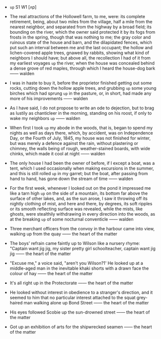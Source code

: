 - `up` S1 W1 [ʌp]



- The real attractions of the Hollowell farm, to me, were: its complete retirement, being, about two miles from the village, half a mile from the nearest neighbor, and separated from the highway by a broad field; its bounding on the river, which the owner said protected it by its fogs from frosts in the spring, though that was nothing to me; the gray color and ruinous state of the house and barn, and the dilapidated fences, which put such an interval between me and the last occupant; the hollow and lichen-covered apple trees, gnawed by rabbits, showing what kind of neighbors I should have; but above all, the recollection I had of it from my earliest voyages `up` the river, when the house was concealed behind a dense grove of red maples, through which I heard the house-dog bark —— walden

-  I was in haste to buy it, before the proprietor finished getting out some rocks, cutting down the hollow apple trees, and grubbing `up` some young birches which had sprung `up` in the pasture, or, in short, had made any more of his improvements —— walden

-  As I have said, I do not propose to write an ode to dejection, but to brag as lustily as chanticleer in the morning, standing on his roost, if only to wake my neighbors `up` —— walden

- When first I took `up` my abode in the woods, that is, began to spend my nights as well as days there, which, by accident, was on Independence Day, or the Fourth of July, 1845, my house was not finished for winter, but was merely a defence against the rain, without plastering or chimney, the walls being of rough, weather-stained boards, with wide chinks, which made it cool at night —— walden

- The only house I had been the owner of before, if I except a boat, was a tent, which I used occasionally when making excursions in the summer, and this is still rolled `up` in my garret; but the boat, after passing from hand to hand, has gone down the stream of time —— walden

-  For the first week, whenever I looked out on the pond it impressed me like a tarn high `up` on the side of a mountain, its bottom far above the surface of other lakes, and, as the sun arose, I saw it throwing off its nightly clothing of mist, and here and there, by degrees, its soft ripples or its smooth reflecting surface was revealed, while the mists, like ghosts, were stealthily withdrawing in every direction into the woods, as at the breaking `up` of some nocturnal conventicle —— walden

- Three merchant officers from the convoy in the harbour came into view, walking up from the quay —— the heart of the matter

-  The boys' refrain came faintly up to Wilson like a nursery rhyme: "Captain want jig jig, my sister pretty girl schoolteacher, captain want jig jig —— the heart of the matter

-  "Excuse me," a voice said, "aren't you Wilson?1' He looked up at a middle-aged man in the inevitable khaki shorts with a drawn face the colour of hay —— the heart of the matter

- It's all right up in the Protectorate —— the heart of the matter

-  He looked without interest in obedience to a stranger's direction, and it seemed to him that no particular interest attached to the squat grey-haired man walking alone up Bond Street —— the heart of the matter

-  His eyes followed Scobie up the sun-drowned street —— the heart of the matter

-  Got up an exhibition of arts for the shipwrecked seamen —— the heart of the matter